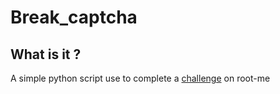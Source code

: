 # Break_captcha

## What is it ?

A simple python script use to complete a [challenge](https://www.root-me.org/fr/Challenges/Programmation/CAPTCHA-me-if-you-can) on root-me

